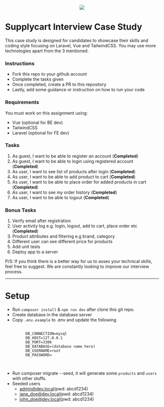 <p align="center">
    <img align="center" src="https://supplycart.my/wp-content/uploads/2019/09/sc_logo_tm.png">
</p>

# Supplycart Interview Case Study

This case study is designed for candidates to showcase their skills and coding style focusing on Laravel, Vue and TailwindCSS. You may use more technologies apart from the 3 mentioned. 

### Instructions

- Fork this repo to your github account
- Complete the tasks given
- Once completed, create a PR to this repository
- Lastly, add some guidance or instruction on how to run your code

### Requirements

You must work on this assignment using:
 - Vue (optional for BE dev)
 - TailwindCSS
 - Laravel (optional for FE dev)

### Tasks

1. As guest, I want to be able to register an account (<b>Completed</b>)
2. As guest, I want to be able to login using registered account (<b>Completed</b>)
3. As user, I want to see list of products after login (<b>Completed</b>)
4. As user, I want to be able to add product to cart (<b>Completed</b>)
5. As user, I want to be able to place order for added products in cart (<b>Completed</b>)
6. As user, I want to see my order history (<b>Completed</b>)
7. As user, I want to be able to logout (<b>Completed</b>)

### Bonus Tasks

1. Verify email after registration
2. User activity log e.g. login, logout, add to cart, place order etc (<b>Completed</b>)
3. Product attributes and filtering e.g brand, category
4. Different user can see different price for products
5. Add unit tests
6. Deploy app to a server


P/S: If you think there is a better way for us to asses your technical skills, feel free to suggest. We are constantly looking to improve our interview process.
___

# Setup
- Run `composer install` & `npm run dev` after clone this git repo.
- Create database in the database server
- Copy `.env.example` to .env and update the following
    <pre>
        <code>
        DB_CONNECTION=mysql
        DB_HOST=127.0.0.1
        DB_PORT=3306
        DB_DATABASE=(database name here)
        DB_USERNAME=root
        DB_PASSWORD=
        </code>
    </pre>
- Run composer migrate --seed, it will generate some `products` and `users` with other stuffs.
- Seeded users
    - admin@dev.local(pwd: abcd1234)
    - jane_doe@dev.local(pwd: abcd1234)
    - john_doe@dev.local(pwd: abcd1234)